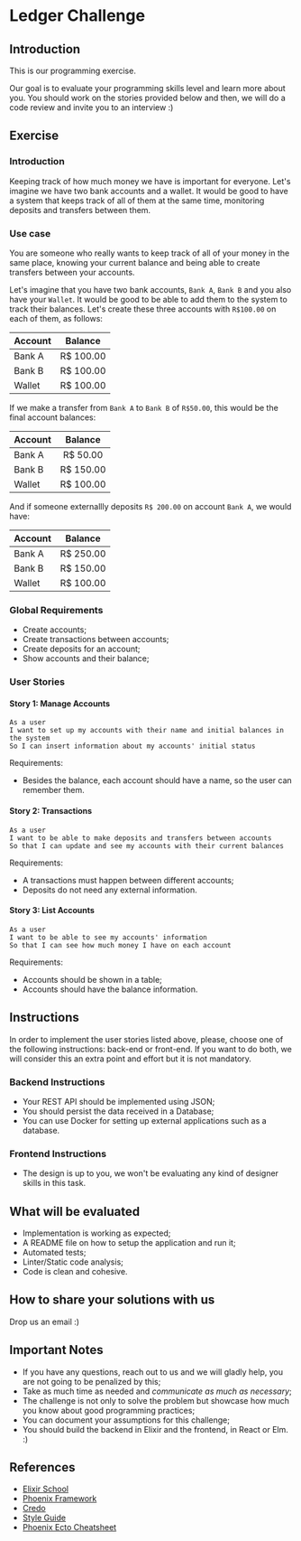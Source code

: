# Ledger Challenge

## Introduction

This is our programming exercise.

Our goal is to evaluate your programming skills level and learn more about you. You should work on the stories provided below and then, we will do a code review and invite you to an interview :)

## Exercise

### Introduction

Keeping track of how much money we have is important for everyone.
Let's imagine we have two bank accounts and a wallet. It would be good to have a system that keeps track of all of them at the same time, monitoring deposits and transfers between them.

### Use case

You are someone who really wants to keep track of all of your money in the same place, knowing your current balance and being able to create transfers between your accounts.

Let's imagine that you have two bank accounts, `Bank A`, `Bank B` and you also have your `Wallet`. It would be good to be able to add them to the system to track their balances. Let's create these three accounts with `R$100.00` on each of them, as follows:

| Account |  Balance   |
| ------- | :--------: |
| Bank A  | R\$ 100.00 |
| Bank B  | R\$ 100.00 |
| Wallet  | R\$ 100.00 |

If we make a transfer from `Bank A` to `Bank B` of `R$50.00`, this would be the final account balances:

| Account |  Balance   |
| ------- | :--------: |
| Bank A  | R\$ 50.00  |
| Bank B  | R\$ 150.00 |
| Wallet  | R\$ 100.00 |

And if someone externallly deposits `R$ 200.00` on account `Bank A`, we would have:

| Account |  Balance   |
| ------- | :--------: |
| Bank A  | R\$ 250.00 |
| Bank B  | R\$ 150.00 |
| Wallet  | R\$ 100.00 |

### Global Requirements

- Create accounts;
- Create transactions between accounts;
- Create deposits for an account;
- Show accounts and their balance;

### User Stories

#### Story 1: Manage Accounts

```
As a user
I want to set up my accounts with their name and initial balances in the system
So I can insert information about my accounts' initial status
```

Requirements:

- Besides the balance, each account should have a name, so the user can remember them.

#### Story 2: Transactions

```
As a user
I want to be able to make deposits and transfers between accounts
So that I can update and see my accounts with their current balances
```

Requirements:

- A transactions must happen between different accounts;
- Deposits do not need any external information.

#### Story 3: List Accounts

```
As a user
I want to be able to see my accounts' information
So that I can see how much money I have on each account
```

Requirements:

- Accounts should be shown in a table;
- Accounts should have the balance information.

## Instructions

In order to implement the user stories listed above, please, choose one of the following instructions: back-end or front-end. If you want to do both, we will consider this an extra point and effort but it is not mandatory.

### Backend Instructions

- Your REST API should be implemented using JSON;
- You should persist the data received in a Database;
- You can use Docker for setting up external applications such as a database.

### Frontend Instructions

- The design is up to you, we won't be evaluating any kind of designer skills in this task.

## What will be evaluated

- Implementation is working as expected;
- A README file on how to setup the application and run it;
- Automated tests;
- Linter/Static code analysis;
- Code is clean and cohesive.

## How to share your solutions with us

Drop us an email :)

## Important Notes

- If you have any questions, reach out to us and we will gladly help, you are not going to be penalized by this;
- Take as much time as needed and _communicate as much as necessary_;
- The challenge is not only to solve the problem but showcase how much you know about good programming practices;
- You can document your assumptions for this challenge;
- You should build the backend in Elixir and the frontend, in React or Elm. :)

## References

- [Elixir School](https://elixirschool.com/pt/)
- [Phoenix Framework](http://www.phoenixframework.org/)
- [Credo](https://github.com/rrrene/credo)
- [Style Guide](https://github.com/christopheradams/elixir_style_guide)
- [Phoenix Ecto Cheatsheet](https://devhints.io/phoenix-ecto)
